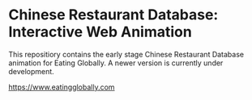 # Chinese Restaurant Database: Interactive Web Animation

This repositiory contains the early stage Chinese Restaurant Database animation for Eating Globally. A newer version is currently under development.

https://www.eatingglobally.com
